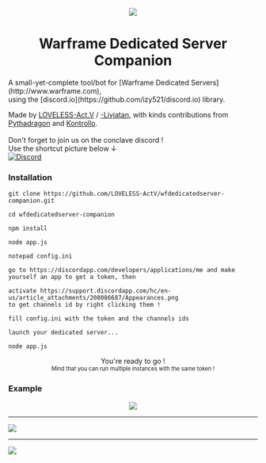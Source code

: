 <p align="center"><img src="http://i.imgur.com/EXYvYjW.png"></p>
<h1 align="center">Warframe Dedicated Server Companion</h1>
A small-yet-complete tool/bot for [Warframe Dedicated Servers](http://www.warframe.com), <br/>
using the [discord.io](https://github.com/izy521/discord.io) library.

Made by [LOVELESS-Act.V](https://forums.warframe.com/profile/688319-loveless-actv/) / [-Livjatan](https://forums.warframe.com/profile/1792585-livjatan/), with kinds contributions from [Pythadragon](https://forums.warframe.com/profile/482706-pythadragon/) and [Kontrollo](https://forums.warframe.com/profile/647185-kontrollo/).
<br/><br/>
Don't forget to join us on the conclave discord ! <br/>Use the shortcut picture below ↓
<br/>
[![Discord](https://discordapp.com/api/guilds/144519729044783104/widget.png)](http://discord.me/conclave)

### Installation
```
git clone https://github.com/LOVELESS-ActV/wfdedicatedserver-companion.git

cd wfdedicatedserver-companion

npm install

node app.js

notepad config.ini

go to https://discordapp.com/developers/applications/me and make yourself an app to get a token, then

activate https://support.discordapp.com/hc/en-us/article_attachments/208086687/Appearances.png
to get channels id by right clicking them !

fill config.ini with the token and the channels ids

launch your dedicated server...

node app.js
```

<p align="center">You're ready to go !<br/>
<span style="font-size:80%;">Mind that you can run multiple instances with the same token !</span>
</p>

<!-- ### [Documentation / Gitbooks](https://www.gitbook.com/book/izy521/discord-io/details) -->

### Example

<p align="center">
<img src="http://i.imgur.com/BDPRKa1.png"><br/>
<hr>
<img src="http://i.imgur.com/Tx9jR2z.png"><br/>
<hr>
<img src="http://i.imgur.com/qdR0iMG.png"><br/>
</p>
